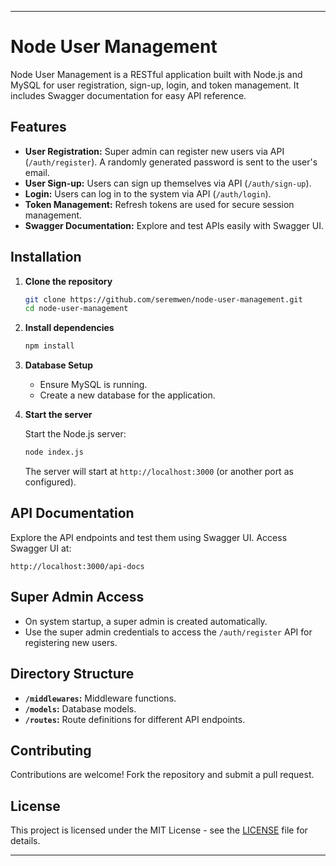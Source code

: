 
---

# Node User Management

Node User Management is a RESTful application built with Node.js and MySQL for user registration, sign-up, login, and token management. It includes Swagger documentation for easy API reference.

## Features

- **User Registration:** Super admin can register new users via API (`/auth/register`). A randomly generated password is sent to the user's email.
- **User Sign-up:** Users can sign up themselves via API (`/auth/sign-up`).
- **Login:** Users can log in to the system via API (`/auth/login`).
- **Token Management:** Refresh tokens are used for secure session management.
- **Swagger Documentation:** Explore and test APIs easily with Swagger UI.

## Installation

1. **Clone the repository**

   ```bash
   git clone https://github.com/seremwen/node-user-management.git
   cd node-user-management
   ```

2. **Install dependencies**

   ```bash
   npm install
   ```

3. **Database Setup**

   - Ensure MySQL is running.
   - Create a new database for the application.


4. **Start the server**

   Start the Node.js server:

   ```bash
   node index.js
   ```

   The server will start at `http://localhost:3000` (or another port as configured).

## API Documentation

Explore the API endpoints and test them using Swagger UI. Access Swagger UI at:

```
http://localhost:3000/api-docs
```

## Super Admin Access

- On system startup, a super admin is created automatically.
- Use the super admin credentials to access the `/auth/register` API for registering new users.

## Directory Structure


- **`/middlewares`:** Middleware functions.
- **`/models`:** Database models.
- **`/routes`:** Route definitions for different API endpoints.


## Contributing

Contributions are welcome! Fork the repository and submit a pull request.

## License

This project is licensed under the MIT License - see the [LICENSE](LICENSE) file for details.

---
